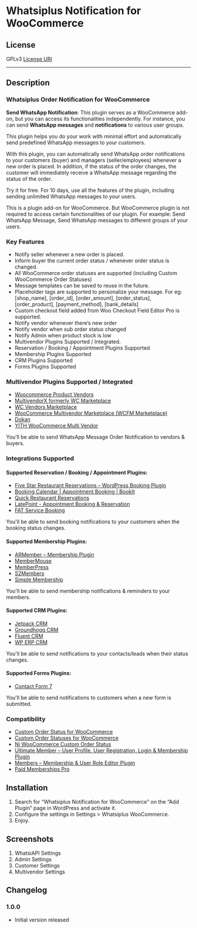 # Whatsiplus Notification for WooCommerce

## License
GPLv3
[License URI](http://www.gnu.org/licenses/gpl-3.0.html)

---

## Description

### Whatsiplus Order Notification for WooCommerce


**Send WhatsApp Notification**: This plugin serves as a WooCommerce add-on, but you can access its functionalities independently. For instance, you can send **WhatsApp messages** and **notifications** to various user groups.

This plugin helps you do your work with minimal effort and automatically send predefined WhatsApp messages to your customers.

With this plugin, you can automatically send WhatsApp order notifications to your customers (buyer) and managers (seller/employees) whenever a new order is placed. In addition, if the status of the order changes, the customer will immediately receive a WhatsApp message regarding the status of the order.

Try it for free. For 10 days, use all the features of the plugin, including sending unlimited WhatsApp messages to your users.

This is a plugin add-on for WooCommerce. But WooCommerce plugin is not required to access certain functionalities of our plugin. For example: Send WhatsApp Message, Send WhatsApp messages to different groups of your users.

### Key Features

- Notify seller whenever a new order is placed.
- Inform buyer the current order status / whenever order status is changed.
- All WooCommerce order statuses are supported (including Custom WooCommerce Order Statuses)
- Message templates can be saved to reuse in the future.
- Placeholder tags are supported to personalize your message. For eg: [shop_name], [order_id], [order_amount], [order_status], [order_product], [payment_method], [bank_details]
- Custom checkout field added from Woo Checkout Field Editor Pro is supported.
- Notify vendor whenever there’s new order
- Notify vendor when sub order status changed
- Notify Admin when product stock is low
- Multivendor Plugins Supported / Integrated.
- Reservation / Booking / Appointment Plugins Supported
- Membership Plugins Supported
- CRM Plugins Supported
- Forms Plugins Supported

### Multivendor Plugins Supported / Integrated

- [Woocommerce Product Vendors](https://woocommerce.com/products/product-vendors/)
- [MultivendorX formerly WC Marketplace](https://wordpress.org/plugins/dc-woocommerce-multi-vendor/)
- [WC Vendors Marketplace](https://wordpress.org/plugins/wc-vendors/)
- [WooCommerce Multivendor Marketplace (WCFM Marketplace)](https://wordpress.org/plugins/wc-multivendor-marketplace/)
- [Dokan](https://wordpress.org/plugins/dokan-lite/)
- [YITH WooCommerce Multi Vendor](https://wordpress.org/plugins/yith-woocommerce-product-vendors/)

You’ll be able to send WhatsApp Message Order Notification to vendors & buyers.

### Integrations Supported

#### Supported Reservation / Booking / Appointment Plugins:

- [Five Star Restaurant Reservations – WordPress Booking Plugin](https://wordpress.org/plugins/restaurant-reservations/)
- [Booking Calendar | Appointment Booking | BookIt](https://wordpress.org/plugins/bookit/)
- [Quick Restaurant Reservations](https://wordpress.org/plugins/quick-restaurant-reservations/)
- [LatePoint - Appointment Booking & Reservation](https://codecanyon.net/item/latepoint-appointment-booking-reservation-plugin-for-wordpress/22792692)
- [FAT Service Booking](https://codecanyon.net/item/fat-services-booking-automated-booking-and-online-scheduling/24214247)

You'll be able to send booking notifications to your customers when the booking status changes.

#### Supported Membership Plugins:

- [ARMember – Membership Plugin](https://wordpress.org/plugins/armember-membership/)
- [MemberMouse](https://membermouse.com/)
- [MemberPress](https://memberpress.com/)
- [S2Members](https://wordpress.org/plugins/s2member/)
- [Simple Membership](https://wordpress.org/plugins/simple-membership/)

You'll be able to send membership notifications & reminders to your members.

#### Supported CRM Plugins:

- [Jetpack CRM](https://wordpress.org/plugins/zero-bs-crm/)
- [Groundhogg CRM](https://wordpress.org/plugins/groundhogg/)
- [Fluent CRM](https://wordpress.org/plugins/fluent-crm/)
- [WP ERP CRM](https://wordpress.org/plugins/erp/)

You'll be able to send notifications to your contacts/leads when their status changes.

#### Supported Forms Plugins:

- [Contact Form 7](https://wordpress.org/plugins/contact-form-7/)

You'll be able to send notifications to customers when a new form is submitted.

### Compatibility

- [Custom Order Status for WooCommerce](https://wordpress.org/plugins/custom-order-statuses-woocommerce/)
- [Custom Order Statuses for WooCommerce](https://wordpress.org/plugins/custom-order-statuses-for-woocommerce/)
- [Ni WooCommerce Custom Order Status](https://wordpress.org/plugins/ni-woocommerce-custom-order-status/)
- [Ultimate Member – User Profile, User Registration, Login & Membership Plugin](https://wordpress.org/plugins/ultimate-member/)
- [Members – Membership & User Role Editor Plugin](https://wordpress.org/plugins/members/)
- [Paid Memberships Pro](https://wordpress.org/plugins/paid-memberships-pro/)

## Installation

1. Search for “Whatsiplus Notification for WooCommerce” on the “Add Plugin” page in WordPress and activate it.
2. Configure the settings in Settings > Whatsiplus WooCommerce.
3. Enjoy.

## Screenshots

1. WhatsiAPI Settings
2. Admin Settings
3. Customer Settings
4. Multivendor Settings

## Changelog

### 1.0.0
- Initial version released
